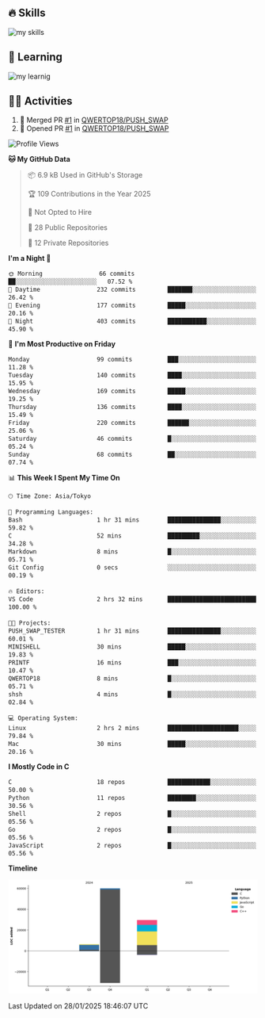 
<!-- <div align="right">
  <img src="https://komarev.com/ghpvc/?username=QWERTOP18" />
</div>
 -->



<!-- https://arc.net/l/quote/zizyykfh -->
## 🔥 Skills
<img alt="my skills" src="https://skillicons.dev/icons?theme=dark&perline=7&i=python,c,js,bash" />

<br>

## 🌱️ Learning
<img alt="my learnig" src="https://skillicons.dev/icons?theme=dark&perline=7&i=go,react,cpp" />

<!-- <div align="left">  -->
  <!-- <img alt="stats" height="170px" src="https://github-readme-stats.vercel.app/api?username=QWERTOP18&theme=vue-dark&layout=compact" /> -->
  <!-- <img alt="lang" height="170px" src="https://github-readme-stats.vercel.app/api/top-langs/?username=QWERTOP18&theme=vue-dark&layout=compact" /> -->
<!-- </div> -->


<!-- ライトモート：theme=light, ダークモート：theme=vue-dark  -->
## 🏃‍♀️ Activities

<!-- actions tab から Update README -->

<!-- https://github.com/jamesgeorge007/github-activity-readme?tab=readme-ov-file -->

<!--START_SECTION:activity-->
1. 🎉 Merged PR [#1](https://github.com/QWERTOP18/PUSH_SWAP/pull/1) in [QWERTOP18/PUSH_SWAP](https://github.com/QWERTOP18/PUSH_SWAP)
2. 💪 Opened PR [#1](https://github.com/QWERTOP18/PUSH_SWAP/pull/1) in [QWERTOP18/PUSH_SWAP](https://github.com/QWERTOP18/PUSH_SWAP)
<!--END_SECTION:activity-->

<!--START_SECTION:waka-->
![Profile Views](http://img.shields.io/badge/Profile%20Views-92-blue)

**🐱 My GitHub Data** 

> 📦 6.9 kB Used in GitHub's Storage 
 > 
> 🏆 109 Contributions in the Year 2025
 > 
> 🚫 Not Opted to Hire
 > 
> 📜 28 Public Repositories 
 > 
> 🔑 12 Private Repositories 
 > 
**I'm a Night 🦉** 

```text
🌞 Morning                66 commits          ██░░░░░░░░░░░░░░░░░░░░░░░   07.52 % 
🌆 Daytime                232 commits         ███████░░░░░░░░░░░░░░░░░░   26.42 % 
🌃 Evening                177 commits         █████░░░░░░░░░░░░░░░░░░░░   20.16 % 
🌙 Night                  403 commits         ███████████░░░░░░░░░░░░░░   45.90 % 
```
📅 **I'm Most Productive on Friday** 

```text
Monday                   99 commits          ███░░░░░░░░░░░░░░░░░░░░░░   11.28 % 
Tuesday                  140 commits         ████░░░░░░░░░░░░░░░░░░░░░   15.95 % 
Wednesday                169 commits         █████░░░░░░░░░░░░░░░░░░░░   19.25 % 
Thursday                 136 commits         ████░░░░░░░░░░░░░░░░░░░░░   15.49 % 
Friday                   220 commits         ██████░░░░░░░░░░░░░░░░░░░   25.06 % 
Saturday                 46 commits          █░░░░░░░░░░░░░░░░░░░░░░░░   05.24 % 
Sunday                   68 commits          ██░░░░░░░░░░░░░░░░░░░░░░░   07.74 % 
```


📊 **This Week I Spent My Time On** 

```text
🕑︎ Time Zone: Asia/Tokyo

💬 Programming Languages: 
Bash                     1 hr 31 mins        ███████████████░░░░░░░░░░   59.82 % 
C                        52 mins             █████████░░░░░░░░░░░░░░░░   34.28 % 
Markdown                 8 mins              █░░░░░░░░░░░░░░░░░░░░░░░░   05.71 % 
Git Config               0 secs              ░░░░░░░░░░░░░░░░░░░░░░░░░   00.19 % 

🔥 Editors: 
VS Code                  2 hrs 32 mins       █████████████████████████   100.00 % 

🐱‍💻 Projects: 
PUSH_SWAP_TESTER         1 hr 31 mins        ███████████████░░░░░░░░░░   60.01 % 
MINISHELL                30 mins             █████░░░░░░░░░░░░░░░░░░░░   19.83 % 
PRINTF                   16 mins             ███░░░░░░░░░░░░░░░░░░░░░░   10.47 % 
QWERTOP18                8 mins              █░░░░░░░░░░░░░░░░░░░░░░░░   05.71 % 
shsh                     4 mins              █░░░░░░░░░░░░░░░░░░░░░░░░   02.84 % 

💻 Operating System: 
Linux                    2 hrs 2 mins        ████████████████████░░░░░   79.84 % 
Mac                      30 mins             █████░░░░░░░░░░░░░░░░░░░░   20.16 % 
```

**I Mostly Code in C** 

```text
C                        18 repos            ████████████░░░░░░░░░░░░░   50.00 % 
Python                   11 repos            ████████░░░░░░░░░░░░░░░░░   30.56 % 
Shell                    2 repos             █░░░░░░░░░░░░░░░░░░░░░░░░   05.56 % 
Go                       2 repos             █░░░░░░░░░░░░░░░░░░░░░░░░   05.56 % 
JavaScript               2 repos             █░░░░░░░░░░░░░░░░░░░░░░░░   05.56 % 
```



**Timeline**

![Lines of Code chart](https://raw.githubusercontent.com/QWERTOP18/QWERTOP18/main/assets/bar_graph.png)


 Last Updated on 28/01/2025 18:46:07 UTC
<!--END_SECTION:waka-->